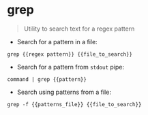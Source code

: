 # grep

> Utility to search text for a regex pattern

- Search for a pattern in a file:

`grep {{regex pattern}} {{file_to_search}}`

- Search for a pattern from `stdout` pipe:

`command | grep {{pattern}}`

- Search using patterns from a file:

`grep -f {{patterns_file}} {{file_to_search}}`

